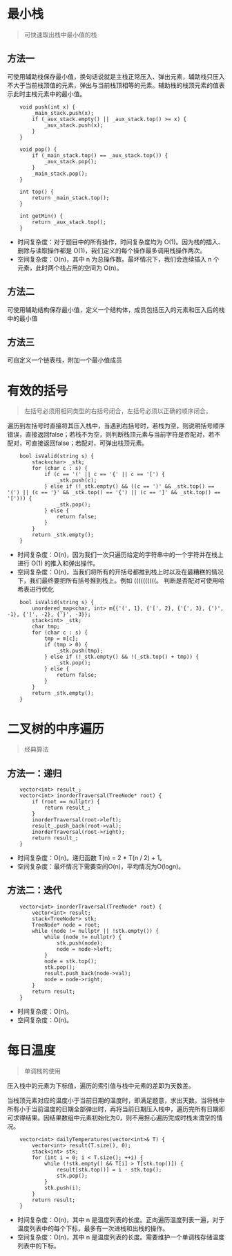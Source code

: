 # 最小栈
> 可快速取出栈中最小值的栈
## 方法一
可使用辅助栈保存最小值，换句话说就是主栈正常压入、弹出元素，辅助栈只压入不大于当前栈顶值的元素，弹出与当前栈顶相等的元素。辅助栈的栈顶元素的值表示此时主栈元素中的最小值。
```
    void push(int x) {
        _main_stack.push(x);
        if (_aux_stack.empty() || _aux_stack.top() >= x) {
            _aux_stack.push(x);
        }
    }
    
    void pop() {
        if (_main_stack.top() == _aux_stack.top()) {
            _aux_stack.pop();
        }
        _main_stack.pop();
    }
    
    int top() {
        return _main_stack.top();
    }
    
    int getMin() {
        return _aux_stack.top();
    }
```
* 时间复杂度：对于题目中的所有操作，时间复杂度均为 O(1)。因为栈的插入、删除与读取操作都是 O(1)，我们定义的每个操作最多调用栈操作两次。
* 空间复杂度：O(n)，其中 n 为总操作数。最坏情况下，我们会连续插入 n 个元素，此时两个栈占用的空间为 O(n)。
## 方法二
可使用辅助结构保存最小值，定义一个结构体，成员包括压入的元素和压入后的栈中的最小值
## 方法三
可自定义一个链表栈，附加一个最小值成员
# 有效的括号
>左括号必须用相同类型的右括号闭合，左括号必须以正确的顺序闭合。

遍历到左括号时直接将其压入栈中，当遇到右括号时，若栈为空，则说明括号顺序错误，直接返回false；若栈不为空，则判断栈顶元素与当前字符是否配对，若不配对，可直接返回false；若配对，可弹出栈顶元素。
```
    bool isValid(string s) {
        stack<char> _stk;
        for (char c : s) {
            if (c == '(' || c == '{' || c == '[') {
                _stk.push(c);
            } else if (!_stk.empty() && ((c == ')' && _stk.top() == '(') || (c == '}' && _stk.top() == '{') || (c == ']' && _stk.top() == '['))) {
                _stk.pop();
            } else {
                return false;
            }
        }
        return _stk.empty();
    }
```
* 时间复杂度：O(n)，因为我们一次只遍历给定的字符串中的一个字符并在栈上进行 O(1) 的推入和弹出操作。
* 空间复杂度：O(n)，当我们将所有的开括号都推到栈上时以及在最糟糕的情况下，我们最终要把所有括号推到栈上。例如 ((((((((((。
判断是否配对可使用哈希表进行优化
```
    bool isValid(string s) {
        unordered_map<char, int> m{{'(', 1}, {'[', 2}, {'{', 3}, {')', -1}, {']', -2}, {'}', -3}};
        stack<int> _stk;
        char tmp;
        for (char c : s) {
            tmp = m[c];
            if (tmp > 0) {
                _stk.push(tmp);
            } else if (!_stk.empty() && !(_stk.top() + tmp)) {
                _stk.pop();
            } else {
                return false;
            }
        }
        return _stk.empty();
    }
```
# 二叉树的中序遍历
> 经典算法
## 方法一：递归
```
    vector<int> result_;
    vector<int> inorderTraversal(TreeNode* root) {
        if (root == nullptr) {
            return result_;
        }
        inorderTraversal(root->left);
        result_.push_back(root->val);
        inorderTraversal(root->right);
        return result_;
    }
```
* 时间复杂度：O(n)。递归函数 T(n) = 2 * T(n / 2) + 1。
* 空间复杂度：最坏情况下需要空间O(n)，平均情况为O(logn)。
## 方法二：迭代
```
    vector<int> inorderTraversal(TreeNode* root) {
        vector<int> result;
        stack<TreeNode*> stk;
        TreeNode* node = root;
        while (node != nullptr || !stk.empty()) {
            while (node != nullptr) {
                stk.push(node);
                node = node->left;
            }
            node = stk.top();
            stk.pop();
            result.push_back(node->val);
            node = node->right;
        }
        return result;
    }
```
* 时间复杂度：O(n)。
* 空间复杂度：O(n)。
# 每日温度
> 单调栈的使用

压入栈中的元素为下标值，遍历的索引值与栈中元素的差即为天数差。

当栈顶元素对应的温度小于当前日期的温度时，即满足题意，求出天数。当将栈中所有小于当前温度的日期全部弹出时，再将当前日期压入栈中，遍历完所有日期即可求得结果。因结果数组中元素初始化为0，则不用担心遍历完成时栈未清空的情况。
```
    vector<int> dailyTemperatures(vector<int>& T) {
        vector<int> result(T.size(), 0);
        stack<int> stk;
        for (int i = 0; i < T.size(); ++i) {
            while (!stk.empty() && T[i] > T[stk.top()]) {
                result[stk.top()] = i - stk.top();
                stk.pop(); 
            }
            stk.push(i);
        }
        return result;
    }
```
* 时间复杂度：O(n)，其中 n 是温度列表的长度。正向遍历温度列表一遍，对于温度列表中的每个下标，最多有一次进栈和出栈的操作。
* 空间复杂度：O(n)，其中 n 是温度列表的长度。需要维护一个单调栈存储温度列表中的下标。
